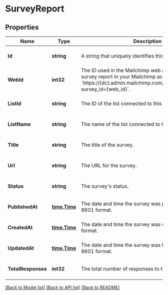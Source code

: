 # SurveyReport

## Properties
Name | Type | Description | Notes
------------ | ------------- | ------------- | -------------
**Id** | **string** | A string that uniquely identifies this survey. | [optional] [default to null]
**WebId** | **int32** | The ID used in the Mailchimp web application. View this survey report in your Mailchimp account at &#x60;https://{dc}.admin.mailchimp.com/lists/surveys/results?survey_id&#x3D;{web_id}&#x60;. | [optional] [default to null]
**ListId** | **string** | The ID of the list connected to this survey. | [optional] [default to null]
**ListName** | **string** | The name of the list connected to this survey. | [optional] [default to null]
**Title** | **string** | The title of the survey. | [optional] [default to null]
**Url** | **string** | The URL for the survey. | [optional] [default to null]
**Status** | **string** | The survey&#39;s status. | [optional] [default to null]
**PublishedAt** | [**time.Time**](time.Time.md) | The date and time the survey was published in ISO 8601 format. | [optional] [default to null]
**CreatedAt** | [**time.Time**](time.Time.md) | The date and time the survey was created in ISO 8601 format. | [optional] [default to null]
**UpdatedAt** | [**time.Time**](time.Time.md) | The date and time the survey was last updated in ISO 8601 format. | [optional] [default to null]
**TotalResponses** | **int32** | The total number of responses to this survey. | [optional] [default to null]

[[Back to Model list]](../README.md#documentation-for-models) [[Back to API list]](../README.md#documentation-for-api-endpoints) [[Back to README]](../README.md)


